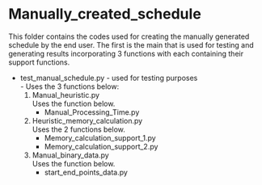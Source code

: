 # Manually_created_schedule
  This folder contains the codes used for creating the manually generated schedule by the end user.
  The first is the main that is used for testing and generating results incorporating 3 functions
  with each containing their support functions.
   - test_manual_schedule.py - used for testing purposes <br/> -
       Uses the 3 functions  below:
        1. Manual_heuristic.py \
            Uses the function below.
            - Manual_Processing_Time.py
        2. Heuristic_memory_calculation.py\
           Uses the 2 functions below.
             - Memory_calculation_support_1.py
             - Memory_calculation_support_2.py
        3. Manual_binary_data.py\
           Uses the function below.
             - start_end_points_data.py